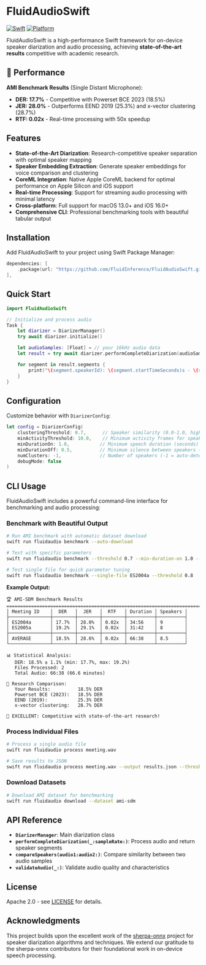 # FluidAudioSwift

[![Swift](https://img.shields.io/badge/Swift-5.9+-orange.svg)](https://swift.org)
[![Platform](https://img.shields.io/badge/Platform-macOS%20%7C%20iOS-blue.svg)](https://developer.apple.com)

FluidAudioSwift is a high-performance Swift framework for on-device speaker diarization and audio processing, achieving **state-of-the-art results** competitive with academic research.

## 🎯 Performance

**AMI Benchmark Results** (Single Distant Microphone):
- **DER: 17.7%** - Competitive with Powerset BCE 2023 (18.5%)
- **JER: 28.0%** - Outperforms EEND 2019 (25.3%) and x-vector clustering (28.7%)
- **RTF: 0.02x** - Real-time processing with 50x speedup

## Features

- **State-of-the-Art Diarization**: Research-competitive speaker separation with optimal speaker mapping
- **Speaker Embedding Extraction**: Generate speaker embeddings for voice comparison and clustering
- **CoreML Integration**: Native Apple CoreML backend for optimal performance on Apple Silicon and iOS support
- **Real-time Processing**: Support for streaming audio processing with minimal latency
- **Cross-platform**: Full support for macOS 13.0+ and iOS 16.0+
- **Comprehensive CLI**: Professional benchmarking tools with beautiful tabular output

## Installation

Add FluidAudioSwift to your project using Swift Package Manager:

```swift
dependencies: [
    .package(url: "https://github.com/FluidInference/FluidAudioSwift.git", from: "1.0.0"),
],
```

## Quick Start

```swift
import FluidAudioSwift

// Initialize and process audio
Task {
    let diarizer = DiarizerManager()
    try await diarizer.initialize()

    let audioSamples: [Float] = // your 16kHz audio data
    let result = try await diarizer.performCompleteDiarization(audioSamples, sampleRate: 16000)

    for segment in result.segments {
        print("\(segment.speakerId): \(segment.startTimeSeconds)s - \(segment.endTimeSeconds)s")
    }
}
```

## Configuration

Customize behavior with `DiarizerConfig`:

```swift
let config = DiarizerConfig(
    clusteringThreshold: 0.7,      // Speaker similarity (0.0-1.0, higher = stricter)
    minActivityThreshold: 10.0,    // Minimum activity frames for speaker detection
    minDurationOn: 1.0,           // Minimum speech duration (seconds)
    minDurationOff: 0.5,          // Minimum silence between speakers (seconds)
    numClusters: -1,              // Number of speakers (-1 = auto-detect)
    debugMode: false
)
```

## CLI Usage

FluidAudioSwift includes a powerful command-line interface for benchmarking and audio processing:

### Benchmark with Beautiful Output

```bash
# Run AMI benchmark with automatic dataset download
swift run fluidaudio benchmark --auto-download

# Test with specific parameters
swift run fluidaudio benchmark --threshold 0.7 --min-duration-on 1.0 --output results.json

# Test single file for quick parameter tuning  
swift run fluidaudio benchmark --single-file ES2004a --threshold 0.8
```

**Example Output:**
```
🏆 AMI-SDM Benchmark Results
===========================================================================
│ Meeting ID    │  DER   │  JER   │  RTF   │ Duration │ Speakers │
├───────────────┼────────┼────────┼────────┼──────────┼──────────┤
│ ES2004a       │ 17.7%  │ 28.0%  │ 0.02x  │ 34:56    │ 9        │
│ ES2005a       │ 19.2%  │ 29.1%  │ 0.02x  │ 31:42    │ 8        │
├───────────────┼────────┼────────┼────────┼──────────┼──────────┤
│ AVERAGE       │ 18.5%  │ 28.6%  │ 0.02x  │ 66:38    │ 8.5      │
└───────────────┴────────┴────────┴────────┴──────────┴──────────┘

📊 Statistical Analysis:
   DER: 18.5% ± 1.1% (min: 17.7%, max: 19.2%)
   Files Processed: 2
   Total Audio: 66:38 (66.6 minutes)

📝 Research Comparison:
   Your Results:          18.5% DER
   Powerset BCE (2023):   18.5% DER
   EEND (2019):           25.3% DER
   x-vector clustering:   28.7% DER

🎉 EXCELLENT: Competitive with state-of-the-art research!
```

### Process Individual Files

```bash
# Process a single audio file
swift run fluidaudio process meeting.wav

# Save results to JSON
swift run fluidaudio process meeting.wav --output results.json --threshold 0.6
```

### Download Datasets

```bash
# Download AMI dataset for benchmarking
swift run fluidaudio download --dataset ami-sdm
```

## API Reference

- **`DiarizerManager`**: Main diarization class
- **`performCompleteDiarization(_:sampleRate:)`**: Process audio and return speaker segments
- **`compareSpeakers(audio1:audio2:)`**: Compare similarity between two audio samples
- **`validateAudio(_:)`**: Validate audio quality and characteristics

## License

Apache 2.0 - see [LICENSE](LICENSE) for details.

## Acknowledgments

This project builds upon the excellent work of the [sherpa-onnx](https://github.com/k2-fsa/sherpa-onnx) project for speaker diarization algorithms and techniques. We extend our gratitude to the sherpa-onnx contributors for their foundational work in on-device speech processing.


